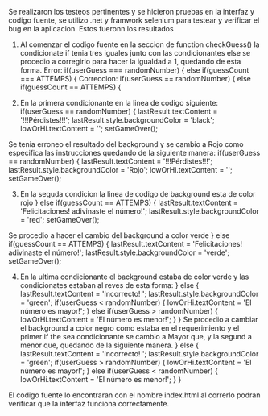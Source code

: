Se realizaron los testeos pertinentes y se hicieron pruebas en la interfaz y codigo fuente, se utilizo .net y framwork selenium para testear y verificar el bug en la aplicacion.
Estos fueronn los resultados
1. Al comenzar el codigo fuente en la seccion de  function checkGuess() la condicionate if tenia tres iguales junto con las condicionantes else se procedio a corregirlo 
para hacer la igualdad a 1, quedando de esta forma.
 Error: if(userGuess === randomNumber) {
        else if(guessCount === ATTEMPS) {
 Correccion: if(userGuess == randomNumber) {
             else if(guessCount == ATTEMPS) {

2. En la primera condicionante en la linea de codigo siguiente:
if(userGuess == randomNumber) {
      lastResult.textContent = '!!!Pérdistes!!!';
      lastResult.style.backgroundColor = 'black';
      lowOrHi.textContent = '';
      setGameOver();

Se tenia erroneo el resultado del background y se cambio a Rojo como especifica las instrucciones quedando de la siguiente manera:
if(userGuess == randomNumber) {
      lastResult.textContent = '!!!Pérdistes!!!';
      lastResult.style.backgroundColor = 'Rojo';
      lowOrHi.textContent = '';
      setGameOver();

3. En la seguda condicion la linea de codigo de background esta de color rojo
 } else if(guessCount == ATTEMPS) {
      lastResult.textContent = 'Felicitaciones! adivinaste el número!';
      lastResult.style.backgroundColor = 'red';
      setGameOver();
      
 Se procedio a hacer el cambio del background a color verde
  } else if(guessCount == ATTEMPS) {
      lastResult.textContent = 'Felicitaciones! adivinaste el número!';
      lastResult.style.backgroundColor = 'verde';
      setGameOver();

4. En la ultima condicionante el background estaba de color verde y las condicionates estaban al reves de esta forma:
} else {
      lastResult.textContent = 'Incorrecto! ';
      lastResult.style.backgroundColor = 'green';
      if(userGuess < randomNumber) {
        lowOrHi.textContent = 'El número es mayor!';
      } else if(userGuess > randomNumber) {
        lowOrHi.textContent = 'El número es menor!';
      }
    }
 Se procedio a cambiar  el background a color negro como estaba en el requerimiento y el primer if the sea condicionante se cambio a Mayor que, y la segund a 
 menor que, quedando de la siguiente manera.
 } else {
      lastResult.textContent = 'Incorrecto! ';
      lastResult.style.backgroundColor = 'green';
      if(userGuess > randomNumber) {
        lowOrHi.textContent = 'El número es mayor!';
      } else if(userGuess < randomNumber) {
        lowOrHi.textContent = 'El número es menor!';
      }
    }
    
El codigo fuente lo encontraran con el nombre index.html al correrlo podran verificar que la interfaz funciona correctamente.

